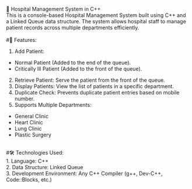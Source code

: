 🏥 Hospital Management System in C++ <br>
This is a console-based Hospital Management System built using C++ and a Linked Queue data structure. The system allows hospital staff to manage patient records across multiple departments efficiently. <br>
<br>
#🚀 Features:
1. Add Patient:
  - Normal Patient (Added to the end of the queue).<br>
  - Critically Ill Patient (Added to the front of the queue).<br>
2. Retrieve Patient: Serve the patient from the front of the queue.<br>
3. Display Patients: View the list of patients in a specific department.<br>
4. Duplicate Check: Prevents duplicate patient entries based on mobile number.<br>
5. Supports Multiple Departments:
  - General Clinic <br>
  - Heart Clinic <br>
  - Lung Clinic <br>
  - Plastic Surgery <br>
  <br>
#🛠️ Technologies Used: <br>
1. Language: C++ <br>
2. Data Structure: Linked Queue <br>
3. Development Environment: Any C++ Compiler (g++, Dev-C++, Code::Blocks, etc.)
